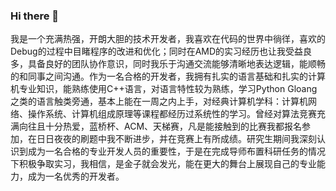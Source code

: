 ### Hi there 👋

我是一个充满热强，开朗大胆的技术开发者，我喜欢在代码的世界中徜徉，喜欢的Debug的过程中目睹程序的改进和优化；同时在AMD的实习经历也让我受益良多，具备良好的团队协作意识，同时我乐于沟通交流能够清晰地表达逻辑，能顺畅的和同事之间沟通。作为一名合格的开发者，我拥有扎实的语言基础和扎实的计算机专业知识，能熟练使用C++语言，对语言特性较为熟练，学习Python Gloang之类的语言触类旁通，基本上能在一周之内上手，对经典计算机学科：计算机网络、操作系统、计算机组成原理等课程都经历过系统性的学习。曾经对算法竞赛充满向往且十分热爱，蓝桥杯、ACM、天梯赛，凡是能接触到的比赛我都报名参加，在日日夜夜的刷题中我不断进步，并在竞赛上有所成绩。研究生期间我深刻认识到成为一名合格的专业开发人员的重要性，于是在完成导师布置科研任务的情况下积极争取实习，我相信，是金子就会发光，能在更大的舞台上展现自己的专业能力，成为一名优秀的开发者。
<!--
**KevinJey/KevinJey** is a ✨ _special_ ✨ repository because its `README.md` (this file) appears on your GitHub profile.

Here are some ideas to get you started:

- 🔭 I’m currently working on ...
- 🌱 I’m currently learning ...
- 👯 I’m looking to collaborate on ...
- 🤔 I’m looking for help with ...
- 💬 Ask me about ...
- 📫 How to reach me: ...
- 😄 Pronouns: ...
- ⚡ Fun fact: ...
-->
